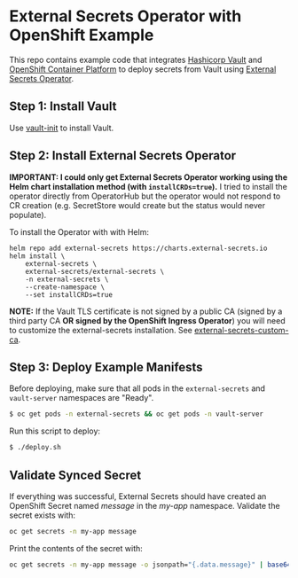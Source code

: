 # External Secrets Operator with OpenShift Example

This repo contains example code that integrates [Hashicorp Vault] and
[OpenShift Container Platform] to deploy secrets from Vault using
[External Secrets Operator].

## Step 1: Install Vault

Use [vault-init] to install Vault.

## Step 2: Install External Secrets Operator

**IMPORTANT: I could only get External Secrets Operator working using the
Helm chart installation method (with `installCRDs=true`).** I tried to install
the operator directly from OperatorHub but the operator would not respond to CR
creation (e.g. SecretStore would create but the status would never populate).

To install the Operator with with Helm:

```
helm repo add external-secrets https://charts.external-secrets.io
helm install \
    external-secrets \
    external-secrets/external-secrets \
    -n external-secrets \
    --create-namespace \
    --set installCRDs=true
```

**NOTE:** If the Vault TLS certificate is not signed by a public CA (signed by
a third party CA **OR signed by the OpenShift Ingress Operator**) you
will need to customize the external-secrets installation. See
[external-secrets-custom-ca].

## Step 3: Deploy Example Manifests

Before deploying, make sure that all pods in the `external-secrets` and
`vault-server` namespaces are "Ready".

```bash
$ oc get pods -n external-secrets && oc get pods -n vault-server
```

Run this script to deploy:

```bash
$ ./deploy.sh
```

## Validate Synced Secret

If everything was successful, External Secrets should have created an OpenShift
Secret named *message* in the *my-app* namespace. Validate the secret exists
with:

```bash
oc get secrets -n my-app message
```

Print the contents of the secret with:

```bash
oc get secrets -n my-app message -o jsonpath="{.data.message}" | base64 -d
```

[Argo CD]: https://github.com/argoproj/argo-cd
[External Secrets Operator]: https://github.com/external-secrets/external-secrets
[Hashicorp Vault]: https://github.com/hashicorp/vault
[OpenShift Container Platform]: https://docs.openshift.com/container-platform/latest
[OpenShift GitOps]: https://docs.openshift.com/container-platform/4.10/cicd/gitops/understanding-openshift-gitops.html
[Vault Config Operator]: https://github.com/redhat-cop/vault-config-operator
[external-secrets-custom-ca]: https://github.com/hello-openshift-vault/external-secrets-custom-ca
[vault-init]: https://github.com/hello-openshift-vault/vault-init
